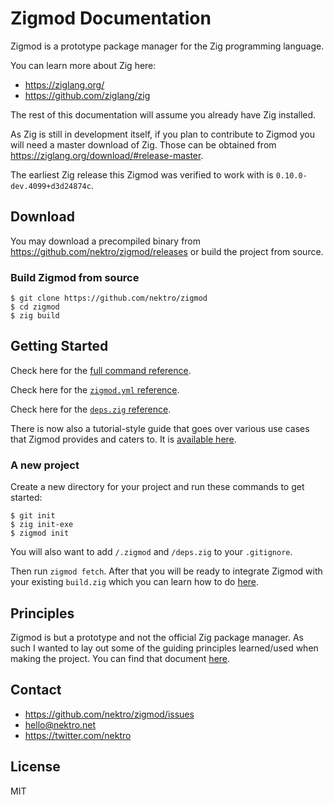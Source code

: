 # Zigmod Documentation

Zigmod is a prototype package manager for the Zig programming language.

You can learn more about Zig here:
- https://ziglang.org/
- https://github.com/ziglang/zig

The rest of this documentation will assume you already have Zig installed.

As Zig is still in development itself, if you plan to contribute to Zigmod you will need a master download of Zig. Those can be obtained from https://ziglang.org/download/#release-master.

The earliest Zig release this Zigmod was verified to work with is `0.10.0-dev.4099+d3d24874c`.

## Download
You may download a precompiled binary from https://github.com/nektro/zigmod/releases or build the project from source.

### Build Zigmod from source
```
$ git clone https://github.com/nektro/zigmod
$ cd zigmod
$ zig build
```

## Getting Started

Check here for the [full command reference](./commands/).

Check here for the [`zigmod.yml` reference](./zig.mod.md).

Check here for the [`deps.zig` reference](./deps.zig.md).

There is now also a tutorial-style guide that goes over various use cases that Zigmod provides and caters to. It is [available here](tutorial.md).

### A new project
Create a new directory for your project and run these commands to get started:
```
$ git init
$ zig init-exe
$ zigmod init
```

You will also want to add `/.zigmod` and `/deps.zig` to your `.gitignore`.

Then run `zigmod fetch`. After that you will be ready to integrate Zigmod with your existing `build.zig` which you can learn how to do [here](commands/fetch.md).

## Principles
Zigmod is but a prototype and not the official Zig package manager. As such I wanted to lay out some of the guiding principles learned/used when making the project. You can find that document [here](./principles.md).

## Contact
- https://github.com/nektro/zigmod/issues
- hello@nektro.net
- https://twitter.com/nektro

## License
MIT
